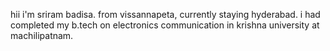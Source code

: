 hii i'm sriram badisa.
from vissannapeta, currently staying hyderabad.
i had completed my b.tech on electronics communication in krishna university at machilipatnam.
